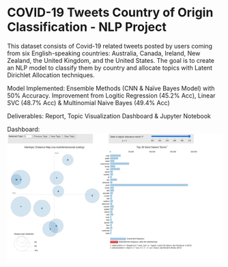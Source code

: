 # COVID-19 Tweets Country of Origin Classification - NLP Project

This dataset consists of Covid-19 related tweets posted  by users coming  from six  English-speaking  countries:  Australia,  Canada,  Ireland,  New  Zealand,  the  United  Kingdom, and the United States. The goal is to create an NLP model to classify them by country and allocate topics with Latent Dirichlet Allocation techniques.

Model Implemented: Ensemble Methods (CNN & Naïve Bayes Model) with 50% Accuracy. 
Improvement from Logitic Regression (45.2% Acc), Linear SVC (48.7% Acc) & Multinomial Naive Bayes (49.4% Acc)

Deliverables: Report, Topic Visualization Dashboard & Jupyter Notebook 

Dashboard:
![alt text](https://github.com/mnovovil/CountryClassificationOfCovidTweetsNLP/blob/main/Dashboard.png)



